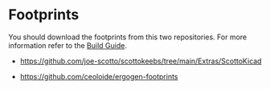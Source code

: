 # Footprints

You should download the footprints from this two repositories. For more information refer to the [Build Guide](../docs/build-guide.md).

- https://github.com/joe-scotto/scottokeebs/tree/main/Extras/ScottoKicad

- https://github.com/ceoloide/ergogen-footprints